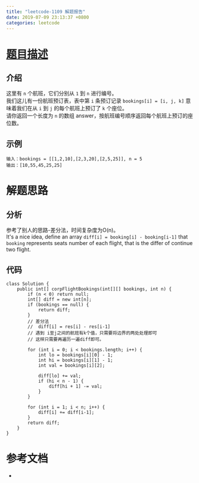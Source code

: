 ```yaml
---
title: "leetcode-1109 解题报告"
date: 2019-07-09 23:13:37 +0800
categories: leetcode
---
```


# [题目描述](https://leetcode-cn.com/problems/corporate-flight-bookings/)

## 介绍
这里有 `n` 个航班，它们分别从 `1` 到 `n` 进行编号。    
我们这儿有一份航班预订表，表中第 `i` 条预订记录 `bookings[i] = [i, j, k]` 意味着我们在从 `i` 到 `j` 的每个航班上预订了 `k` 个座位。    
请你返回一个长度为 `n` 的数组 answer，按航班编号顺序返回每个航班上预订的座位数。

## 示例
```
输入：bookings = [[1,2,10],[2,3,20],[2,5,25]], n = 5
输出：[10,55,45,25,25]
```

# 解题思路

## 分析
参考了别人的思路-差分法，时间复杂度为O(n)。    
It's a nice idea, define an array `diff[i] = booking[i] - booking[i-1]`  that  `booking` represents seats number of each flight, that is the differ of continue two flight. 

## 代码
```
class Solution {
    public int[] corpFlightBookings(int[][] bookings, int n) {
        if (n < 0) return null;
        int[] diff = new int[n];
        if (bookings == null) {
            return diff;
        }
        // 差分法 
        //  diff[i] = res[i] - res[i-1]
        // 遇到 i至j之间的航班有k个值，只需要将边界的两处处理即可
        // 这样只需要再遍历一遍diff即可。
        
        for (int i = 0; i < bookings.length; i++) {
            int lo = bookings[i][0] - 1;
            int hi = bookings[i][1] - 1;
            int val = bookings[i][2];
            
            diff[lo] += val;
            if (hi < n - 1) {
                diff[hi + 1] -= val;
            }
        }
        
        for (int i = 1; i < n; i++) {
            diff[i] += diff[i-1];
        }
        return diff;
    }
}
```

# 参考文档
- 